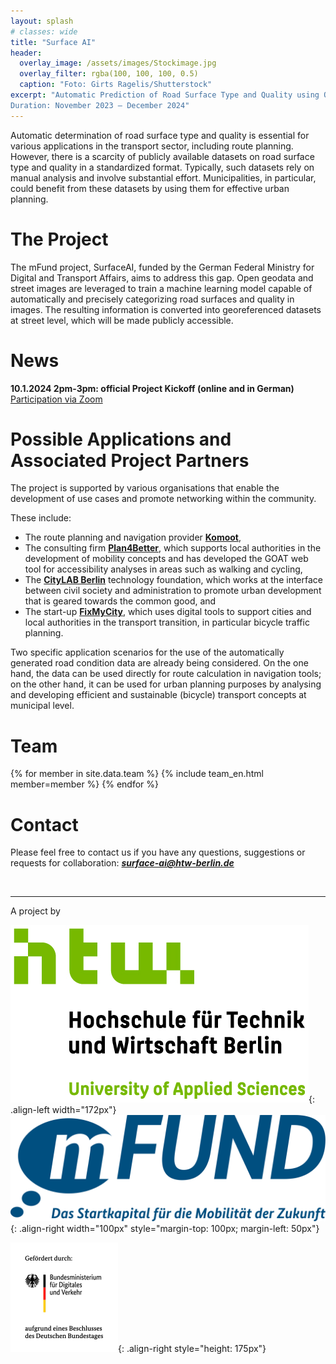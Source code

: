 ```yaml
---
layout: splash
# classes: wide
title: "Surface AI"
header:
  overlay_image: /assets/images/Stockimage.jpg
  overlay_filter: rgba(100, 100, 100, 0.5)
  caption: "Foto: Girts Ragelis/Shutterstock"
excerpt: "Automatic Prediction of Road Surface Type and Quality using Open Data and Machine Learning <br> <br> 
Duration: November 2023 – December 2024"
---
```


Automatic determination of road surface type and quality is essential for various applications in the transport sector, including route planning. However, there is a scarcity of publicly available datasets on road surface type and quality in a standardized format. Typically, such datasets rely on manual analysis and involve substantial effort. Municipalities, in particular, could benefit from these datasets by using them for effective urban planning. 

# The Project 
The mFund project, SurfaceAI, funded by the German Federal Ministry for Digital and Transport Affairs, aims to address this gap. Open geodata and street images are leveraged to train a machine learning model capable of automatically and precisely categorizing road surfaces and quality in images. The resulting information is converted into georeferenced datasets at street level, which will be made publicly accessible.

# News
**10.1.2024 2pm-3pm: official Project Kickoff (online and in German)**
[Participation via Zoom](https://htw-berlin.zoom-x.de/j/63436322281?pwd=cE5iWm1DbmJ1TzFwdWNmTDNEdW93QT09)

# Possible Applications and Associated Project Partners
The project is supported by various organisations that enable the development of use cases and promote networking within the community. 

These include:
- The route planning and navigation provider [**Komoot**](https://www.komoot.de/),  
- The consulting firm [**Plan4Better**](https://plan4better.de/), which supports local authorities in the development of mobility concepts and has developed the GOAT web tool for accessibility analyses in areas such as walking and cycling,
- The [**CityLAB Berlin**](https://citylab-berlin.org/de/start/) technology foundation, which works at the interface between civil society and administration to promote urban development that is geared towards the common good, and
- The start-up [**FixMyCity**](https://www.fixmycity.de/), which uses digital tools to support cities and local authorities in the transport transition, in particular bicycle traffic planning. 

Two specific application scenarios for the use of the automatically generated road condition data are already being considered. On the one hand, the data can be used directly for route calculation in navigation tools; on the other hand, it can be used for urban planning purposes by analysing and developing efficient and sustainable (bicycle) transport concepts at municipal level.

# Team


{% for member in site.data.team %}
  {% include team_en.html member=member %}
{% endfor %}


# Contact
Please feel free to contact us if you have any questions, suggestions or requests for collaboration: ***surface-ai@htw-berlin.de***

&nbsp;

---

<!-- <font size="5"> Ein Projekt der </font> -->
A project by

![HTW_Logo](/assets/images/S04_HTW_Berlin_Logo_pos_FARBIG_RGB.jpg){: .align-left width="172px"}
![mFUND_Logo](/assets/images/mFUND_Logo_Mobilitaet_RGB.png){: .align-right width="100px" style="margin-top: 100px; margin-left: 50px"}
<!-- BMDV_Logo height="175px" was ignored -->
![BMDV_Logo](/assets/images/BMDV_Fz_2021_Web_Farbe_de.gif){: .align-right style="height: 175px"}
